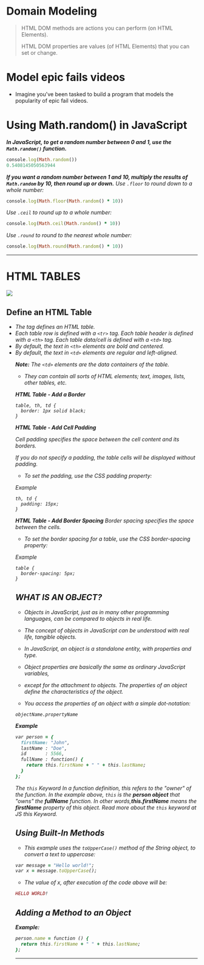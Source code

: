 # Domain Modeling
> HTML DOM methods are actions you can perform (on HTML Elements).
>
> HTML DOM properties are values (of HTML Elements) that you can set or change.




# Model epic fails videos
- Imagine you've been tasked to build a program that models the popularity of epic fail videos. 

# Using Math.random() in JavaScript

***In JavaScript, to get a random number between 0 and 1, use the `Math.random()` function.***

``` ruby
console.log(Math.random())
0.5408145050563944
```

***If you want a random number between 1 and 10, multiply the results of `Math.random` by 10, then round up or down.***
*Use `.floor` to round down to a whole number:*
``` ruby
console.log(Math.floor(Math.random() * 10))
```

*Use `.ceil` to round up to a whole number:*
``` ruby
console.log(Math.ceil(Math.random() * 10))
```

*Use `.round` to round to the nearest whole number:*
``` ruby
console.log(Math.round(Math.random() * 10))
```

<hr>

# HTML TABLES

![](https://cdn.educba.com/academy/wp-content/uploads/2019/10/Create-Tables-in-HTML.png)

## Define an HTML Table


- *The <table> tag defines an HTML table.*
- Each table row is defined with a `<tr>` tag. Each table header is defined with a `<th>` tag. Each table data/cell is defined with a `<td>` tag.
- By default, the text in `<th>` elements are bold and centered.
- By default, the text in `<td>` elements are regular and left-aligned.



***Note:*** The `<td>` elements are the data containers of the table. <br>
- They can contain all sorts of HTML elements; text, images, lists, other tables, etc.


***HTML Table - Add a Border***
```
table, th, td {
  border: 1px solid black;
}
```

***HTML Table - Add Cell Padding***

*Cell padding specifies the space between the cell content and its borders.*

*If you do not specify a padding, the table cells will be displayed without padding.*

- *To set the padding, use the CSS padding property:*

*Example*

```
th, td {
  padding: 15px;
}
```


***HTML Table - Add Border Spacing***
*Border spacing specifies the space between the cells.*

- *To set the border spacing for a table, use the CSS border-spacing property:*

*Example*

```
table {
  border-spacing: 5px;
}
```


## WHAT IS AN OBJECT?

- Objects in JavaScript, just as in many other programming languages, can be compared to objects in real life. 
- The concept of objects in JavaScript can be understood with real life, tangible objects.

- In JavaScript, an object is a standalone entity, with properties and type.
- Object properties are basically the same as ordinary JavaScript variables,<br>
- except for the attachment to objects. The properties of an object define the characteristics of the object. 

- You access the properties of an object with a simple dot-notation:

`objectName.propertyName`

**Example**

``` ruby
var person = {
  firstName: "John",
  lastName : "Doe",
  id       : 5566,
  fullName : function() {
    return this.firstName + " " + this.lastName;
  }
};
```

 The `this` Keyword
In a function definition, this refers to the "owner" of the function.
In the example above, `this` is the ***person object*** that "owns" the ***fullName*** function.
In other words,***this.firstName*** means the ***firstName*** property of this object.
 Read more about the `this` keyword at JS this Keyword.

## Using Built-In Methods

- This example uses the `toUpperCase()` method of the String object, to convert a text to uppercase:

``` ruby
var message = "Hello world!";
var x = message.toUpperCase();
```

- The value of x, after execution of the code above will be:

``` ruby
HELLO WORLD!
```

## *Adding a Method to an Object*

***Example:***
``` ruby
person.name = function () {
  return this.firstName + " " + this.lastName;
};
```
<hr> 






















